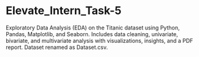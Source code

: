 # Elevate_Intern_Task-5
Exploratory Data Analysis (EDA) on the Titanic dataset using Python, Pandas, Matplotlib, and Seaborn. Includes data cleaning, univariate, bivariate, and multivariate analysis with visualizations, insights, and a PDF report. Dataset renamed as Dataset.csv.
